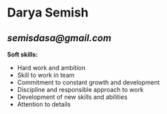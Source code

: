 # Darya Semish
## _semisdasa@gmail.com_

**Soft skills:**

- Hard work and ambition
- Skill to work in team
- Commitment to constant growth and development
- Discipline and responsible approach to work
- Development of new skills and abilities
- Attention to details